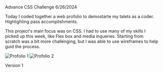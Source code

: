 Advance CSS Challenge 6/26/2024

Today I coded together a web profolio to demostarte my talets as a coder. Highlighting pass accomplishments.

This project's main focus was on CSS. I had to use many of my skills I picked up this week, like Flex box and media inqueries. 
Starting from scratch was a bit more challenging, but I was able to use wireframes to help guid the process.

![Profolio 1](https://github.com/WickedDan/Advance-CSS-Challenge/assets/172869543/ee5ebeba-ce37-48a1-a08f-9176cb240b42)
![Profolio 2](https://github.com/WickedDan/Advance-CSS-Challenge/assets/172869543/737cc4ba-addf-48c8-8727-822bc65529ba)

Version 1
